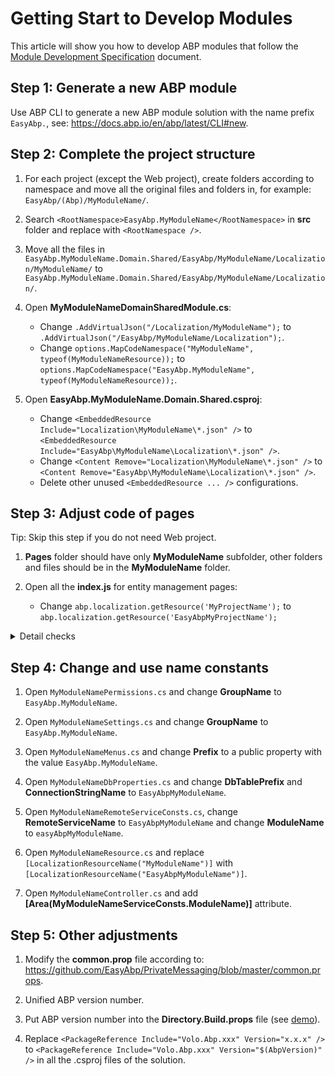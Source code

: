 # Getting Start to Develop Modules
This article will show you how to develop ABP modules that follow the [Module Development Specification](/guide/EasyAbpGuide/Module-Development-Specification.md) document.

## Step 1: Generate a new ABP module

Use ABP CLI to generate a new ABP module solution with the name prefix `EasyAbp.`, see: https://docs.abp.io/en/abp/latest/CLI#new.

## Step 2: Complete the project structure

1. For each project (except the Web project), create folders according to namespace and move all the original files and folders in, for example: `EasyAbp/(Abp)/MyModuleName/`.

2. Search `<RootNamespace>EasyAbp.MyModuleName</RootNamespace>` in **src** folder and replace with `<RootNamespace />`.

3. Move all the files in `EasyAbp.MyModuleName.Domain.Shared/EasyAbp/MyModuleName/Localization/MyModuleName/` to `EasyAbp.MyModuleName.Domain.Shared/EasyAbp/MyModuleName/Localization/`.

4. Open **MyModuleNameDomainSharedModule.cs**:
   * Change `.AddVirtualJson("/Localization/MyModuleName");` to `.AddVirtualJson("/EasyAbp/MyModuleName/Localization");`.
   * Change `options.MapCodeNamespace("MyModuleName", typeof(MyModuleNameResource));` to ``options.MapCodeNamespace("EasyAbp.MyModuleName", typeof(MyModuleNameResource));``.

5. Open **EasyAbp.MyModuleName.Domain.Shared.csproj**:
   * Change `<EmbeddedResource Include="Localization\MyModuleName\*.json" />` to `<EmbeddedResource Include="EasyAbp\MyModuleName\Localization\*.json" />`.
   * Change `<Content Remove="Localization\MyModuleName\*.json" />` to `<Content Remove="EasyAbp\MyModuleName\Localization\*.json" />`.
   * Delete other unused `<EmbeddedResource ... />` configurations.

## Step 3: Adjust code of pages

Tip: Skip this step if you do not need Web project.

1. **Pages** folder should have only **MyModuleName** subfolder, other folders and files should be in the **MyModuleName** folder.

2. Open all the **index.js** for entity management pages:
   * Change `abp.localization.getResource('MyProjectName');` to `abp.localization.getResource('EasyAbpMyProjectName');`

<details>
<summary>Detail checks</summary>

1. Open all the **index.js** for entity management pages:
   * Ensure the param value in `new abp.ModalManager()` is correct.
   * Ensure the param value in `abp.auth.isGranted()`is correct.

2. Open all the **index.cshtml** for entity management pages:
   * Ensure the src value in `<abp-script ... />` and `<abp-style ... />` is correct.

3. Open **MyModuleNameMenuContributor.cs**:
   * Ensure the url of each menu item is correct.
   
</details>

## Step 4: Change and use name constants

1. Open `MyModuleNamePermissions.cs` and change **GroupName** to `EasyAbp.MyModuleName`.

2. Open `MyModuleNameSettings.cs` and change **GroupName** to `EasyAbp.MyModuleName`.

3. Open `MyModuleNameMenus.cs` and change **Prefix** to a public property with the value `EasyAbp.MyModuleName`.

4. Open `MyModuleNameDbProperties.cs` and change **DbTablePrefix** and **ConnectionStringName** to `EasyAbpMyModuleName`.

5. Open `MyModuleNameRemoteServiceConsts.cs`, change **RemoteServiceName** to `EasyAbpMyModuleName` and change **ModuleName** to `easyAbpMyModuleName`.

6. Open `MyModuleNameResource.cs` and replace `[LocalizationResourceName("MyModuleName")]` with `[LocalizationResourceName("EasyAbpMyModuleName")]`.

7. Open `MyModuleNameController.cs` and add **[Area(MyModuleNameServiceConsts.ModuleName)]** attribute.

## Step 5: Other adjustments

1. Modify the **common.prop** file according to: https://github.com/EasyAbp/PrivateMessaging/blob/master/common.props.

2. Unified ABP version number.
  1. Put ABP version number into the **Directory.Build.props** file (see [demo](https://github.com/EasyAbp/PrivateMessaging/blob/master/Directory.Build.props)).
  2. Replace `<PackageReference Include="Volo.Abp.xxx" Version="x.x.x" />` to `<PackageReference Include="Volo.Abp.xxx" Version="$(AbpVersion)" />` in all the .csproj files of the solution.
